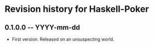 # Revision history for Haskell-Poker

## 0.1.0.0 -- YYYY-mm-dd

* First version. Released on an unsuspecting world.
